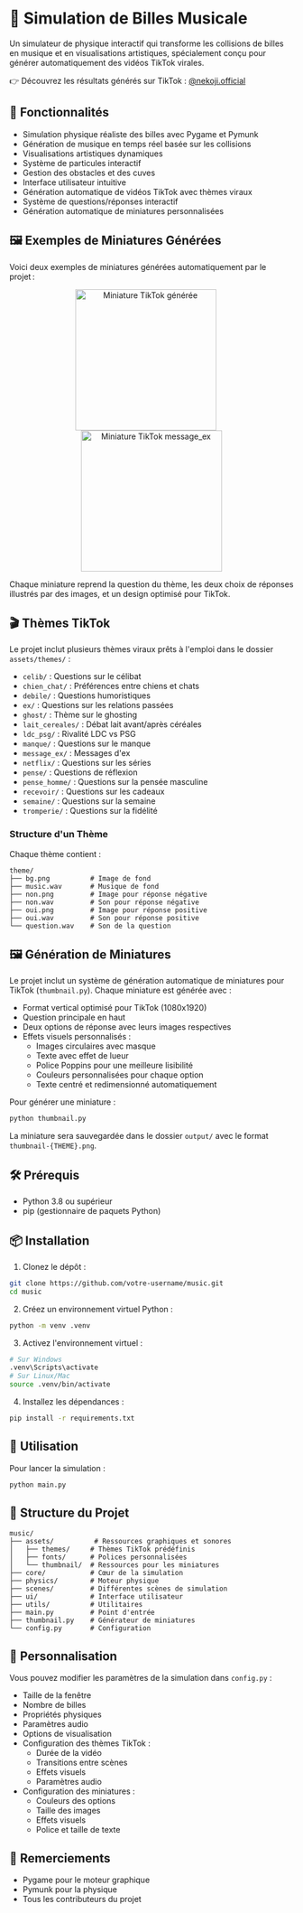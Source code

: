 # 🎵 Simulation de Billes Musicale

Un simulateur de physique interactif qui transforme les collisions de billes en musique et en visualisations artistiques, spécialement conçu pour générer automatiquement des vidéos TikTok virales.

👉 Découvrez les résultats générés sur TikTok : [@nekoji.official](https://www.tiktok.com/@nekoji.official)

## 🌟 Fonctionnalités

- Simulation physique réaliste des billes avec Pygame et Pymunk
- Génération de musique en temps réel basée sur les collisions
- Visualisations artistiques dynamiques
- Système de particules interactif
- Gestion des obstacles et des cuves
- Interface utilisateur intuitive
- Génération automatique de vidéos TikTok avec thèmes viraux
- Système de questions/réponses interactif
- Génération automatique de miniatures personnalisées

## 🖼️ Exemples de Miniatures Générées

Voici deux exemples de miniatures générées automatiquement par le projet :

<p align="center">
  <img src="readme/thumbnail-sample-1.png" alt="Miniature TikTok générée" width="250" style="margin-right: 20px;"/>
  <img src="readme/thumbnail-sample-2.png" alt="Miniature TikTok message_ex" width="250"/>
</p>

Chaque miniature reprend la question du thème, les deux choix de réponses illustrés par des images, et un design optimisé pour TikTok.

## 🎬 Thèmes TikTok

Le projet inclut plusieurs thèmes viraux prêts à l'emploi dans le dossier `assets/themes/` :

- `celib/` : Questions sur le célibat
- `chien_chat/` : Préférences entre chiens et chats
- `debile/` : Questions humoristiques
- `ex/` : Questions sur les relations passées
- `ghost/` : Thème sur le ghosting
- `lait_cereales/` : Débat lait avant/après céréales
- `ldc_psg/` : Rivalité LDC vs PSG
- `manque/` : Questions sur le manque
- `message_ex/` : Messages d'ex
- `netflix/` : Questions sur les séries
- `pense/` : Questions de réflexion
- `pense_homme/` : Questions sur la pensée masculine
- `recevoir/` : Questions sur les cadeaux
- `semaine/` : Questions sur la semaine
- `tromperie/` : Questions sur la fidélité

### Structure d'un Thème

Chaque thème contient :
```
theme/
├── bg.png          # Image de fond
├── music.wav       # Musique de fond
├── non.png         # Image pour réponse négative
├── non.wav         # Son pour réponse négative
├── oui.png         # Image pour réponse positive
├── oui.wav         # Son pour réponse positive
└── question.wav    # Son de la question
```

## 🖼️ Génération de Miniatures

Le projet inclut un système de génération automatique de miniatures pour TikTok (`thumbnail.py`). Chaque miniature est générée avec :

- Format vertical optimisé pour TikTok (1080x1920)
- Question principale en haut
- Deux options de réponse avec leurs images respectives
- Effets visuels personnalisés :
  - Images circulaires avec masque
  - Texte avec effet de lueur
  - Police Poppins pour une meilleure lisibilité
  - Couleurs personnalisées pour chaque option
  - Texte centré et redimensionné automatiquement

Pour générer une miniature :
```bash
python thumbnail.py
```

La miniature sera sauvegardée dans le dossier `output/` avec le format `thumbnail-{THEME}.png`.

## 🛠️ Prérequis

- Python 3.8 ou supérieur
- pip (gestionnaire de paquets Python)

## 📦 Installation

1. Clonez le dépôt :
```bash
git clone https://github.com/votre-username/music.git
cd music
```

2. Créez un environnement virtuel Python :
```bash
python -m venv .venv
```

3. Activez l'environnement virtuel :
```bash
# Sur Windows
.venv\Scripts\activate
# Sur Linux/Mac
source .venv/bin/activate
```

4. Installez les dépendances :
```bash
pip install -r requirements.txt
```

## 🚀 Utilisation

Pour lancer la simulation :
```bash
python main.py
```

## 📁 Structure du Projet

```
music/
├── assets/          # Ressources graphiques et sonores
│   ├── themes/     # Thèmes TikTok prédéfinis
│   ├── fonts/      # Polices personnalisées
│   └── thumbnail/  # Ressources pour les miniatures
├── core/           # Cœur de la simulation
├── physics/        # Moteur physique
├── scenes/         # Différentes scènes de simulation
├── ui/             # Interface utilisateur
├── utils/          # Utilitaires
├── main.py         # Point d'entrée
├── thumbnail.py    # Générateur de miniatures
└── config.py       # Configuration
```

## 🎨 Personnalisation

Vous pouvez modifier les paramètres de la simulation dans `config.py` :
- Taille de la fenêtre
- Nombre de billes
- Propriétés physiques
- Paramètres audio
- Options de visualisation
- Configuration des thèmes TikTok :
  - Durée de la vidéo
  - Transitions entre scènes
  - Effets visuels
  - Paramètres audio
- Configuration des miniatures :
  - Couleurs des options
  - Taille des images
  - Effets visuels
  - Police et taille de texte

## 🙏 Remerciements

- Pygame pour le moteur graphique
- Pymunk pour la physique
- Tous les contributeurs du projet
